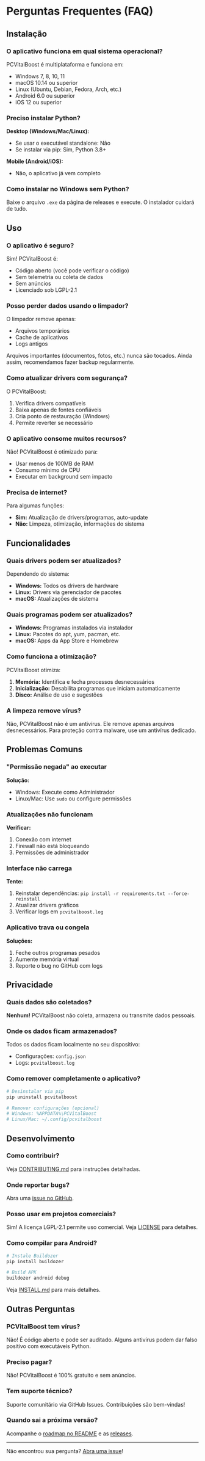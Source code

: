 # Perguntas Frequentes (FAQ)

## Instalação

### O aplicativo funciona em qual sistema operacional?

PCVitalBoost é multiplataforma e funciona em:
- Windows 7, 8, 10, 11
- macOS 10.14 ou superior
- Linux (Ubuntu, Debian, Fedora, Arch, etc.)
- Android 6.0 ou superior
- iOS 12 ou superior

### Preciso instalar Python?

**Desktop (Windows/Mac/Linux):**
- Se usar o executável standalone: Não
- Se instalar via pip: Sim, Python 3.8+

**Mobile (Android/iOS):**
- Não, o aplicativo já vem completo

### Como instalar no Windows sem Python?

Baixe o arquivo `.exe` da página de releases e execute. O instalador cuidará de tudo.

## Uso

### O aplicativo é seguro?

Sim! PCVitalBoost é:
- Código aberto (você pode verificar o código)
- Sem telemetria ou coleta de dados
- Sem anúncios
- Licenciado sob LGPL-2.1

### Posso perder dados usando o limpador?

O limpador remove apenas:
- Arquivos temporários
- Cache de aplicativos
- Logs antigos

Arquivos importantes (documentos, fotos, etc.) nunca são tocados. Ainda assim, recomendamos fazer backup regularmente.

### Como atualizar drivers com segurança?

O PCVitalBoost:
1. Verifica drivers compatíveis
2. Baixa apenas de fontes confiáveis
3. Cria ponto de restauração (Windows)
4. Permite reverter se necessário

### O aplicativo consome muitos recursos?

Não! PCVitalBoost é otimizado para:
- Usar menos de 100MB de RAM
- Consumo mínimo de CPU
- Executar em background sem impacto

### Precisa de internet?

Para algumas funções:
- **Sim:** Atualização de drivers/programas, auto-update
- **Não:** Limpeza, otimização, informações do sistema

## Funcionalidades

### Quais drivers podem ser atualizados?

Dependendo do sistema:
- **Windows:** Todos os drivers de hardware
- **Linux:** Drivers via gerenciador de pacotes
- **macOS:** Atualizações de sistema

### Quais programas podem ser atualizados?

- **Windows:** Programas instalados via instalador
- **Linux:** Pacotes do apt, yum, pacman, etc.
- **macOS:** Apps da App Store e Homebrew

### Como funciona a otimização?

PCVitalBoost otimiza:
1. **Memória:** Identifica e fecha processos desnecessários
2. **Inicialização:** Desabilita programas que iniciam automaticamente
3. **Disco:** Análise de uso e sugestões

### A limpeza remove vírus?

Não, PCVitalBoost não é um antivírus. Ele remove apenas arquivos desnecessários. Para proteção contra malware, use um antivírus dedicado.

## Problemas Comuns

### "Permissão negada" ao executar

**Solução:**
- Windows: Execute como Administrador
- Linux/Mac: Use `sudo` ou configure permissões

### Atualizações não funcionam

**Verificar:**
1. Conexão com internet
2. Firewall não está bloqueando
3. Permissões de administrador

### Interface não carrega

**Tente:**
1. Reinstalar dependências: `pip install -r requirements.txt --force-reinstall`
2. Atualizar drivers gráficos
3. Verificar logs em `pcvitalboost.log`

### Aplicativo trava ou congela

**Soluções:**
1. Feche outros programas pesados
2. Aumente memória virtual
3. Reporte o bug no GitHub com logs

## Privacidade

### Quais dados são coletados?

**Nenhum!** PCVitalBoost não coleta, armazena ou transmite dados pessoais.

### Onde os dados ficam armazenados?

Todos os dados ficam localmente no seu dispositivo:
- Configurações: `config.json`
- Logs: `pcvitalboost.log`

### Como remover completamente o aplicativo?

```bash
# Desinstalar via pip
pip uninstall pcvitalboost

# Remover configurações (opcional)
# Windows: %APPDATA%\PCVitalBoost
# Linux/Mac: ~/.config/pcvitalboost
```

## Desenvolvimento

### Como contribuir?

Veja [CONTRIBUTING.md](../CONTRIBUTING.md) para instruções detalhadas.

### Onde reportar bugs?

Abra uma [issue no GitHub](https://github.com/ultrakillcz-web/PCVitalBoost/issues).

### Posso usar em projetos comerciais?

Sim! A licença LGPL-2.1 permite uso comercial. Veja [LICENSE](../LICENSE) para detalhes.

### Como compilar para Android?

```bash
# Instale Buildozer
pip install buildozer

# Build APK
buildozer android debug
```

Veja [INSTALL.md](../INSTALL.md) para mais detalhes.

## Outras Perguntas

### PCVitalBoost tem vírus?

Não! É código aberto e pode ser auditado. Alguns antivírus podem dar falso positivo com executáveis Python.

### Preciso pagar?

Não! PCVitalBoost é 100% gratuito e sem anúncios.

### Tem suporte técnico?

Suporte comunitário via GitHub Issues. Contribuições são bem-vindas!

### Quando sai a próxima versão?

Acompanhe o [roadmap no README](../README.md#-roadmap) e as [releases](https://github.com/ultrakillcz-web/PCVitalBoost/releases).

---

Não encontrou sua pergunta? [Abra uma issue](https://github.com/ultrakillcz-web/PCVitalBoost/issues)!
